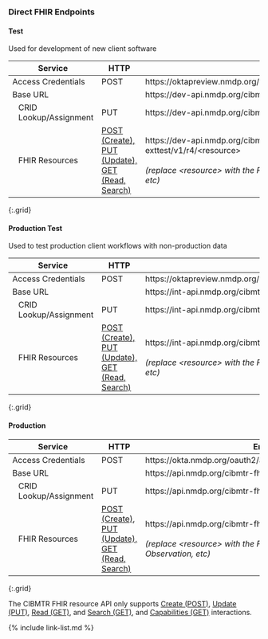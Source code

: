 ### Direct FHIR Endpoints

#### Test 
Used for development of new client software

<table>
    <thead>
        <tr>
            <th>Service</th>
            <th>HTTP</th>
            <th>Endpoint</th>
        </tr>
    </thead>
    <tbody>
        <tr>
            <td>Access Credentials</td>
            <td>POST</td>
            <td>https://oktapreview.nmdp.org/oauth2/ausaexcazhLhxKnJs0h7/v1/token</td>
        </tr>
        <tr>
            <td>Base URL</td>
            <td></td>
            <td>https://dev-api.nmdp.org/cibmtr-fhir-backend-exttest/v1</td>
        </tr>
        <tr>
            <td style="padding-left:20px">CRID Lookup/Assignment</td>
            <td>PUT</td>
            <td>https://dev-api.nmdp.org/cibmtr-fhir-backend-exttest/v1/CRID</td>
        </tr>
        <tr>
            <td style="padding-left:20px">FHIR Resources</td>
            <td><a href="https://hl7.org/fhir/http.html">POST (Create),<br /> PUT (Update),<br /> GET (Read, Search)</a></td>
            <td>https://dev-api.nmdp.org/cibmtr-fhir-backend-exttest/v1/r4/&lt;resource&gt;<br/><br />
                <em>(replace &lt;resource&gt; with the FHIR resource, e.g., Patient, Observation, etc)</em></td>
        </tr>
    </tbody>
</table>
{:.grid}

#### Production Test 
Used to test production client workflows with non-production data

<table>
    <thead>
        <tr>
            <th>Service</th>
            <th>HTTP</th>
            <th>Endpoint</th>
        </tr>
    </thead>
    <tbody>
        <tr>
            <td>Access Credentials</td>
            <td>POST</td>
            <td>https://oktapreview.nmdp.org/oauth2/ausaexcazhLhxKnJs0h7/v1/token</td>
        </tr>
        <tr>
            <td>Base URL</td>
            <td></td>
            <td>https://int-api.nmdp.org/cibmtr-fhir-backend/v1</td>
        </tr>
        <tr>
            <td style="padding-left:20px">CRID Lookup/Assignment</td>
            <td>PUT</td>
            <td>https://int-api.nmdp.org/cibmtr-fhir-backend/v1/CRID</td>
        </tr>
        <tr>
            <td style="padding-left:20px">FHIR Resources</td>
            <td><a href="https://hl7.org/fhir/http.html">POST (Create),<br /> PUT (Update),<br /> GET (Read, Search)</a></td>
            <td>https://int-api.nmdp.org/cibmtr-fhir-backend/v1/r4/&lt;resource&gt;<br/><br />
                <em>(replace &lt;resource&gt; with the FHIR resource, e.g., Patient, Observation, etc)</em></td>
        </tr>
    </tbody>
</table>
{:.grid}

#### Production
<table>
    <thead>
        <tr>
            <th>Service</th>
            <th>HTTP</th>
            <th>Endpoint</th>
        </tr>
    </thead>
    <tbody>
        <tr>
            <td>Access Credentials</td>
            <td>POST</td>
            <td>https://okta.nmdp.org/oauth2/aus3ck6q30qmOdpMb1t7/v1/token</td>
        </tr>
        <tr>
            <td>Base URL</td>
            <td></td>
            <td>https://api.nmdp.org/cibmtr-fhir-backend/v1</td>
        </tr>
        <tr>
            <td style="padding-left:20px">CRID Lookup/Assignment</td>
            <td>PUT</td>
            <td>https://api.nmdp.org/cibmtr-fhir-backend/v1/CRID</td>
        </tr>
        <tr>
            <td style="padding-left:20px">FHIR Resources</td>
            <td><a href="https://hl7.org/fhir/http.html">POST (Create),<br /> PUT (Update),<br /> GET (Read, Search)</a></td>
            <td>https://api.nmdp.org/cibmtr-fhir-backend/v1//r4/&lt;resource&gt;<br/><br />
                <em>(replace &lt;resource&gt; with the FHIR resource, e.g., Patient, Observation, etc)</em></td>
        </tr>
    </tbody>
</table>
{:.grid}

The CIBMTR FHIR resource API only supports <a href="https://hl7.org/fhir/http.html#create">Create (POST)</a>, <a href="https://hl7.org/fhir/http.html#update">Update (PUT)</a>, <a href="https://hl7.org/fhir/http.html#read">Read (GET)</a>, and <a href="https://hl7.org/fhir/http.html#search">Search (GET)</a>, and <a href="https://hl7.org/fhir/http.html#capabilities">Capabilities (GET)</a> interactions.

{% include link-list.md %}